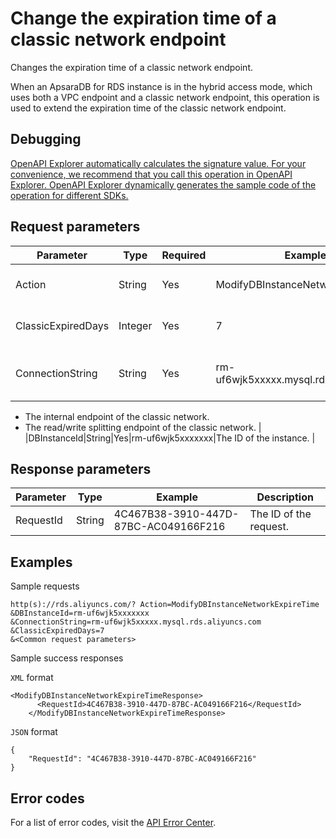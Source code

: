 # Change the expiration time of a classic network endpoint

Changes the expiration time of a classic network endpoint.

When an ApsaraDB for RDS instance is in the hybrid access mode, which uses both a VPC endpoint and a classic network endpoint, this operation is used to extend the expiration time of the classic network endpoint.

## Debugging

[OpenAPI Explorer automatically calculates the signature value. For your convenience, we recommend that you call this operation in OpenAPI Explorer. OpenAPI Explorer dynamically generates the sample code of the operation for different SDKs.](https://api.aliyun.com/#product=Rds&api=ModifyDBInstanceNetworkExpireTime&type=RPC&version=2014-08-15)

## Request parameters

|Parameter|Type|Required|Example|Description|
|---------|----|--------|-------|-----------|
|Action|String|Yes|ModifyDBInstanceNetworkExpireTime|The operation that you want to perform. Set the value to **ModifyDBInstanceNetworkExpireTime**. |
|ClassicExpiredDays|Integer|Yes|7|The retention days of the classic network endpoint. Valid values: **1 to 120**. Unit: days. |
|ConnectionString|String|Yes|rm-uf6wjk5xxxxx.mysql.rds.aliyuncs.com|The classic network endpoint whose expiration time you want to extend. Two types of classic network endpoints are supported:

 -   The internal endpoint of the classic network.
-   The read/write splitting endpoint of the classic network. |
|DBInstanceId|String|Yes|rm-uf6wjk5xxxxxxx|The ID of the instance. |

## Response parameters

|Parameter|Type|Example|Description|
|---------|----|-------|-----------|
|RequestId|String|4C467B38-3910-447D-87BC-AC049166F216|The ID of the request. |

## Examples

Sample requests

```
http(s)://rds.aliyuncs.com/? Action=ModifyDBInstanceNetworkExpireTime
&DBInstanceId=rm-uf6wjk5xxxxxxx
&ConnectionString=rm-uf6wjk5xxxxx.mysql.rds.aliyuncs.com
&ClassicExpiredDays=7
&<Common request parameters>
```

Sample success responses

`XML` format

```
<ModifyDBInstanceNetworkExpireTimeResponse>
	  <RequestId>4C467B38-3910-447D-87BC-AC049166F216</RequestId>
    </ModifyDBInstanceNetworkExpireTimeResponse>
```

`JSON` format

```
{
    "RequestId": "4C467B38-3910-447D-87BC-AC049166F216"
}
```

## Error codes

For a list of error codes, visit the [API Error Center](https://error-center.alibabacloud.com/status/product/Rds).

